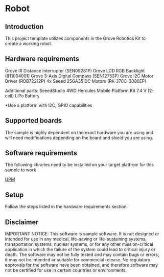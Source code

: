 # Robot


## Introduction
 This project template utilizes components in the Grove Robotics Kit to create a working robot.

## Hardware requirements

 Grove IR Distance Interrupter (SEN09281P)
 Grove LCD RGB Backlight (811004001)
 Grove 3-Axis Digital Compass (SEN12753P)
 Grove I2C Motor Driver (ROB72212P)
 4x Seeed 25GA35 DC Motors (RK-370C-3080EP)
 
 Additional parts:
 SeeedStudio 4WD Hercules
 Mobile Platform Kit
 7.4 V (2-cell) LiPo Battery
 

 *Use a platform with I2C, GPIO capabilities

## Supported boards

The sample is highly dependent on the exact hardware you are using and will need modifications depending on the board and shield you are using.

## Software requirements

The following libraries need to be installed on your target platfrom for this sample to work

[UPM](https://github.com/intel-iot-devkit/upm) 

## Setup
Follow the steps listed in the hardware requirements section.

## Disclaimer
IMPORTANT NOTICE: This software is sample software. It is not designed or intended for use in any medical, life-saving or life-sustaining systems, transportation systems, nuclear systems, or for any other mission-critical application in which the failure of the system could lead to critical injury or death. The software may not be fully tested and may contain bugs or errors; it may not be intended or suitable for commercial release. No regulatory approvals for the software have been obtained, and therefore software may not be certified for use in certain countries or environments.

